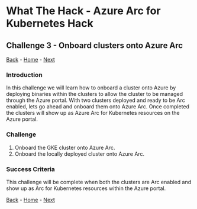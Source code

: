 # What The Hack - Azure Arc for Kubernetes Hack

## Challenge 3 - Onboard clusters onto Azure Arc
[Back](challenge02.md) - [Home](../readme.md) - [Next](challenge04.md)

### Introduction

In this challenge we will learn how to onboard a cluster onto Azure by deploying binaries within the clusters to allow the cluster to be managed through the Azure portal. With two clusters deployed and ready to be Arc enabled, lets go ahead and onboard them onto Azure Arc.  Once completed the clusters will show up as Azure Arc for Kubernetes resources on the Azure portal.

### Challenge

1. Onboard the GKE cluster onto Azure Arc.
2. Onboard the locally deployed cluster onto Azure Arc.

### Success Criteria

This challenge will be complete when both the clusters are Arc enabled and show up as Arc for Kubernetes resources within the Azure portal.

[Back](challenge02.md) - [Home](../readme.md) - [Next](challenge04.md)
